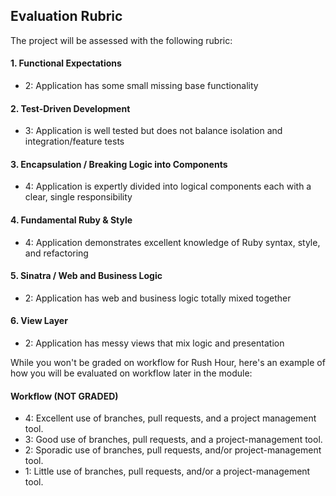 ## Evaluation Rubric

The project will be assessed with the following rubric:

#### 1. Functional Expectations

<!-- * 3: Application fulfills base expectations -->
* 2: Application has some small missing base functionality

#### 2. Test-Driven Development

* 3: Application is well tested but does not balance isolation and integration/feature tests

#### 3. Encapsulation / Breaking Logic into Components

* 4: Application is expertly divided into logical components each with a clear, single responsibility

#### 4. Fundamental Ruby & Style

* 4: Application demonstrates excellent knowledge of Ruby syntax, style, and refactoring

#### 5. Sinatra / Web and Business Logic

<!-- * 3: Application makes good use of Sinatra but has some mixing of the web and business logic. -->
* 2: Application has web and business logic totally mixed together

#### 6. View Layer

<!-- * 3: Application breaks components out to view partials but has some logic or complexity leaking into the view -->
* 2: Application has messy views that mix logic and presentation

While you won't be graded on workflow for Rush Hour, here's an example of how you will be evaluated on workflow later in the module:

#### Workflow (NOT GRADED)

* 4: Excellent use of branches, pull requests, and a project management tool.
* 3: Good use of branches, pull requests, and a project-management tool.
* 2: Sporadic use of branches, pull requests, and/or project-management tool.
* 1: Little use of branches, pull requests, and/or a project-management tool.
